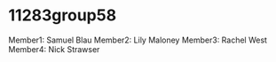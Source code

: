 # 11283group58

Member1: Samuel Blau
Member2: Lily Maloney
Member3: Rachel West
Member4: Nick Strawser
